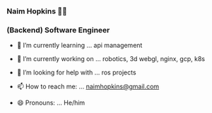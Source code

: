 ### Naim Hopkins 👨‍💻
### (Backend) Software Engineer 


- 🌱 I’m currently learning ...  api management 
- 🔭 I’m currently working on ... robotics, 3d webgl, nginx, gcp, k8s
- 🤔 I’m looking for help with ... ros projects


- 📫 How to reach me: ... naimhopkins@gmail.com
- 😄 Pronouns: ... He/him


<!-- 
- 🌱 I’m currently learning ... rust and webassembly, go and api, 
- 👯 I’m looking to collaborate on ... 
- 💬 Ask me about ... autonomous systems, IoT 
physics, biology/ecology, earth/geology/environmental, economics, urban planning, public policy, neuroscience, 


- ⚡ Fun fact: ... I've been a volunteer firefighter for 10 years.





**nh-125/nh-125** is a ✨ _special_ ✨ repository because its `README.md` (this file) appears on your GitHub profile.
Here are some ideas to get you started:

-->
